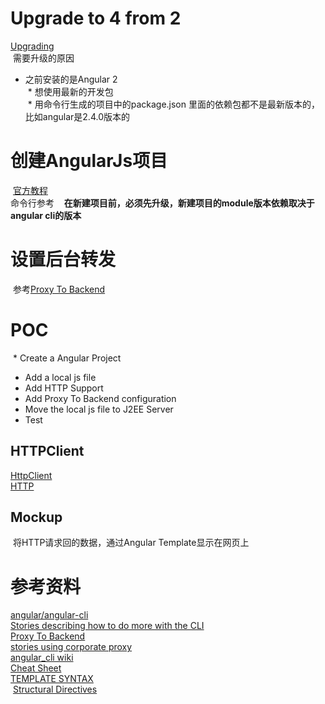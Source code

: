 # Upgrade to 4 from 2  
  [Upgrading](https://github.com/angular/angular-cli#updating-angular-cli)  
  需要升级的原因  
  * 之前安装的是Angular 2  
  * 想使用最新的开发包   
  * 用命令行生成的项目中的package.json 里面的依赖包都不是最新版本的，比如angular是2.4.0版本的  
  
# 创建AngularJs项目  
  [官方教程](https://angular.io/tutorial)  
  命令行参考 [](https://github.com/angular/angular-cli/wiki)  
  **在新建项目前，必须先升级，新建项目的module版本依赖取决于angular cli的版本**  
  
# 设置后台转发  
  参考[Proxy To Backend](https://github.com/angular/angular-cli/wiki/stories-proxy)  

# POC  
  * Create a Angular Project
  * Add a local js file 
  * Add HTTP Support
  * Add Proxy To Backend configuration
  * Move the local js file to J2EE Server
  * Test  
## HTTPClient
  [HttpClient](https://angular.io/guide/http)  
  [HTTP](https://angular.io/tutorial/toh-pt6)  

## Mockup  
  将HTTP请求回的数据，通过Angular Template显示在网页上  



# 参考资料
  [angular/angular-cli](https://github.com/angular/angular-cli)  
  [Stories describing how to do more with the CLI](https://github.com/angular/angular-cli/wiki/stories)  
  [Proxy To Backend](https://github.com/angular/angular-cli/wiki/stories-proxy)  
  [stories using corporate proxy](https://github.com/angular/angular-cli/wiki/stories-using-corporate-proxy)  
  [angular_cli wiki](https://github.com/angular/angular-cli/wiki)  
  [Cheat Sheet](https://angular.io/guide/cheatsheet)  
  [TEMPLATE SYNTAX](https://v2.angular.io/docs/ts/latest/guide/template-syntax.html#!#property-binding)  
  [Structural Directives](https://angular.io/guide/structural-directives)   

